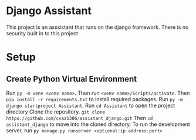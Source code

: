 # Django Assistant
This project is an asssistant that runs on the django framework.
There is no security built in to this project
# Setup
## Create Python Virtual Environment
Run ```py -m venv <venv name>```.
Then run ```<venv name>/Scripts/activate```.
Then ```pip install -r requirements.txt``` to install required packages.
Run ```py -m django startproject Assistant```.
Run ```cd Assistant``` to open the project directory
Clone the repository. ```git clone https://github.com/cvaz1306/assistant_django.git```
Then ```cd assistant_django``` to move into the cloned directory.
To run the development server, run ```py manage.py runserver <optional:ip address:port>```
